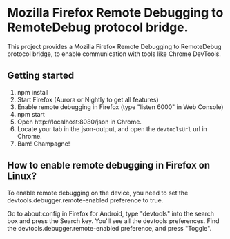 # Mozilla Firefox Remote Debugging to RemoteDebug protocol bridge.

This project provides a Mozilla Firefox Remote Debugging to RemoteDebug protocol bridge, to enable communication with tools like Chrome DevTools.

<insert animated gif here>

## Getting started
1. npm install
2. Start Firefox (Aurora or Nightly to get all features)
3. Enable remote debugging in Firefox (type "listen 6000" in Web Console)
4. npm start
5. Open http://localhost:8080/json in Chrome.
6. Locate your tab in the json-output, and open the ```devtoolsUrl``` url in Chrome.
7. Bam! Champagne!

##  How to enable remote debugging in Firefox on Linux?

To enable remote debugging on the device, you need to set the devtools.debugger.remote-enabled preference to true.

Go to about:config in Firefox for Android, type "devtools" into the search box and press the Search key. You'll see all the devtools preferences. Find the devtools.debugger.remote-enabled preference, and press "Toggle".



